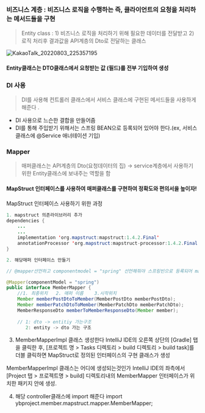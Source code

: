 ### 비즈니스 계층 : 비즈니스 로직을 수행하는 즉, 클라이언트의 요청을 처리하는 메서드들을 구현

> Entity class : 1) 비즈니스 로직을 처리하기 위해 필요한 데이터를 전달받고  2) 로직 처리후 결과값을 API계층의 Dto로 전달하는 클래스

![KakaoTalk_20220803_225357195](https://user-images.githubusercontent.com/99226598/182625757-d349d27a-4d58-4302-8e41-b13225aa3adf.jpg)


#### Entity클래스는 DTO클래스에서 요청받는 값 (필드)를 전부 기입하여 생성

### DI 사용

> DI를 사용해 컨트롤러 클래스에서 서비스 클래스에 구현된 메서드들을 사용하게 해준다 .
- DI 사용으로 느슨한 결합을 만들어줌 
- DI를 통해 주입받기 위해서는 스프링 BEAN으로 등록되어 있어야 한다.(ex, 서비스 클래스에 @Service 애너테이션 기입)


### Mapper 

> 매퍼클래스는 API계층의 Dto(요청데이터의 집) -> service계층에서 사용하기 위한 Entity클래스에 보내주는 역할을 함 

#### MapStruct 인터페이스를 사용하여 매퍼클래스를 구현하여 정확도와 편의서을 높이자! 

MapStruct 인터페이스 사용하기 위한 과정

```java 
1. mapstruct 의존라이브러리 추가
dependencies {
	...
	...
	implementation 'org.mapstruct:mapstruct:1.4.2.Final'
	annotationProcessor 'org.mapstruct:mapstruct-processor:1.4.2.Final'
}

2. 해당매퍼 인터페이스 만들기

// @mapper선언하고 componentmodel = "spring" 선언해줘야 스프링빈으로 등록되어 mapstruct사용가능  

@Mapper(componentModel = "spring")
public interface MemberMapper {
    //1. 최종위치   2. 매퍼 이름    3.시작위치
    Member memberPostDtoToMember(MemberPostDto memberPostDto);
    Member memberPatchDtoToMember(MemberPatchDto memberPatchDto);
    MemberResponseDto memberToMemberResponseDto(Member member);
    
    // 1: dto -> entitiy 가는구조 
       2: entity -> dto 가는 구조 

```

3. MemberMapperImpl 클래스 생성한다 
IntelliJ IDE의 오른쪽 상단의 [Gradle] 탭을 클릭한 후, 
[프로젝트 명 > Tasks 디렉토리 > build 디렉토리 > build task]를 더블 클릭하면 MapStruct로 정의된 인터페이스의 구현 클래스가 생성

MemberMapperImpl 클래스는 어디에 생성되는것인가
IntelliJ IDE의 좌측에서 [Project 탭 > 프로젝트명 > build] 디렉토리내의 MemberMapper 인터페이스가 위치한 패키지 안에 생성.

4. 해당 controller클래스에 import 해준다 import ybproject.member.mapstruct.mapper.MemberMapper;


